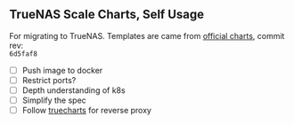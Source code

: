 ## TrueNAS Scale Charts, Self Usage

For migrating to TrueNAS. Templates are came from [official charts](https://github.com/truenas/charts), commit rev:  
`6d5faf8`

- [ ] Push image to docker
- [ ] Restrict ports?
- [ ] Depth understanding of k8s
- [ ] Simplify the spec
- [ ] Follow [truecharts](https://github.com/truecharts/catalog) for reverse proxy
